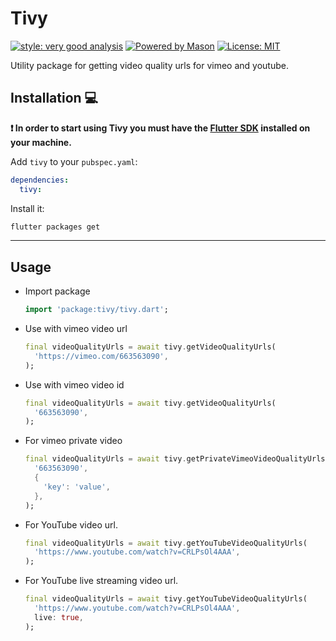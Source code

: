 # Tivy

[![style: very good analysis][very_good_analysis_badge]][very_good_analysis_link]
[![Powered by Mason](https://img.shields.io/endpoint?url=https%3A%2F%2Ftinyurl.com%2Fmason-badge)](https://github.com/felangel/mason)
[![License: MIT][license_badge]][license_link]

Utility package for getting video quality urls for vimeo and youtube.

## Installation 💻

**❗ In order to start using Tivy you must have the [Flutter SDK][flutter_install_link] installed on your machine.**

Add `tivy` to your `pubspec.yaml`:

```yaml
dependencies:
  tivy:
```

Install it:

```sh
flutter packages get
```

---

## Usage

- Import package

  ```dart
  import 'package:tivy/tivy.dart';
  ```

- Use with vimeo video url

  ```dart
  final videoQualityUrls = await tivy.getVideoQualityUrls(
    'https://vimeo.com/663563090',
  );
  ```

- Use with vimeo video id

  ```dart
  final videoQualityUrls = await tivy.getVideoQualityUrls(
    '663563090',
  );
  ```

- For vimeo private video

  ```dart
  final videoQualityUrls = await tivy.getPrivateVimeoVideoQualityUrls(
    '663563090',
    {
      'key': 'value',
    },
  );
  ```

- For YouTube video url.

  ```dart
  final videoQualityUrls = await tivy.getYouTubeVideoQualityUrls(
    'https://www.youtube.com/watch?v=CRLPsOl4AAA',
  );
  ```

- For YouTube live streaming video url.

  ```dart
  final videoQualityUrls = await tivy.getYouTubeVideoQualityUrls(
    'https://www.youtube.com/watch?v=CRLPsOl4AAA',
    live: true,
  );
  ```

[flutter_install_link]: https://docs.flutter.dev/get-started/install
[license_badge]: https://img.shields.io/badge/license-MIT-blue.svg
[license_link]: https://opensource.org/licenses/MIT
[very_good_analysis_badge]: https://img.shields.io/badge/style-very_good_analysis-B22C89.svg
[very_good_analysis_link]: https://pub.dev/packages/very_good_analysis
